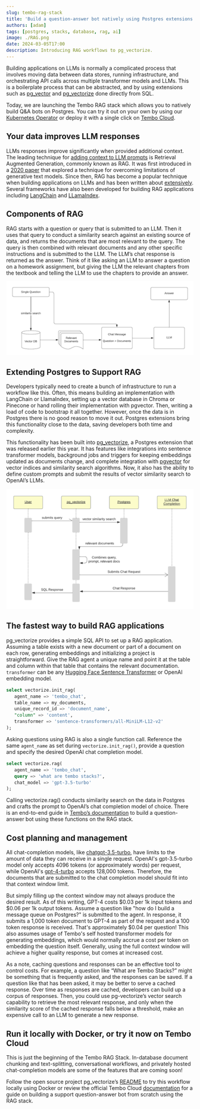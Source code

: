 ```yaml
---
slug: tembo-rag-stack
title: 'Build a question-answer bot natively using Postgres extensions'
authors: [adam]
tags: [postgres, stacks, database, rag, ai]
image: ./RAG.png
date: 2024-03-05T17:00
description: Introducing RAG workflows to pg_vectorize.
---
```


Building applications on LLMs is normally a complicated process that involves moving data between data stores, running infrastructure, and orchestrating API calls across multiple transformer models and LLMs. This is a boilerplate process that can be abstracted, and by using extensions such as [pg_vector](https://github.com/pgvector/pgvector) and [pg_vectorize](https://github.com/tembo-io/pg_vectorize) done directly from SQL.

Today, we are launching the Tembo RAG stack which allows you to natively build Q&A bots on Postgres. You can try it out on your own by using our [Kubernetes Operator](https://github.com/tembo-io/tembo/blob/main/tembo-operator/src/stacks/templates/rag.yaml) or deploy it with a single click on [Tembo Cloud](https://cloud.tembo.io/).

## Your data improves LLM responses

LLMs responses improve significantly when provided additional context. The leading technique for [adding context to LLM prompts](https://platform.openai.com/docs/guides/prompt-engineering) is Retrieval Augmented Generation, commonly known as RAG. It was first introduced in a [2020 paper](https://arxiv.org/pdf/2005.11401.pdf) that explored a technique for overcoming limitations of generative text models. Since then, RAG has become a popular technique when building applications on LLMs and has been written about [extensively](https://research.ibm.com/blog/retrieval-augmented-generation-RAG). Several frameworks have also been developed for building RAG applications including [LangChain](https://github.com/langchain-ai/langchain) and [LLamaIndex](https://github.com/run-llama/llama_index).

## Components of RAG

RAG starts with a question or query that is submitted to an LLM. Then it uses that query to conduct a similarity search against an existing source of data, and returns the documents that are most relevant to the query. The query is then combined with  relevant documents and any other specific instructions and is submitted to the LLM. The LLM’s chat response is returned as the answer. Think of it like asking an LLM to answer a question on a homework assignment, but giving the LLM the relevant chapters from the textbook and telling the LLM to use the chapters to provide an answer.

![rag-process](./rag-flow.png "rag process")

## Extending Postgres to Support RAG

Developers typically need to create a bunch of infrastructure to run a workflow like this. Often, this means building an implementation with LangChain or LlamaIndex, setting up a vector database in Chroma or Pinecone or hand rolling their implementation with pgvector. Then, writing a load of code to bootstrap it all together. However, once the data is in Postgres there is no good reason to move it out. Postgres extensions bring this functionality close to the data, saving developers both time and complexity.

This functionality has been built into [pg_vectorize](https://github.com/tembo-io/pg_vectorize), a Postgres extension that was released earlier this year. It has features like integrations into sentence transformer models, background jobs and triggers for keeping embeddings updated as documents change, and complete integration with [pgvector](https://github.com/pgvector/pgvector) for vector indices and similarity search algorithms. Now, it also has the ability to define custom prompts and submit the results of vector similarity search to OpenAI’s LLMs.

![rag_sequence](./rag-seq.png "rag_sequence")

## The fastest way to build RAG applications

pg_vectorize provides a simple SQL API to set up a RAG application. Assuming a table exists with a new document or part of a document on each row, generating embeddings and initializing a project is straightforward. Give the RAG agent a unique name and point it at the table and column within that table that contains the relevant documentation. `transformer` can be any [Hugging Face Sentence Transformer](https://huggingface.co/sentence-transformers) or OpenAI embedding model.

```sql
select vectorize.init_rag(
   agent_name => 'tembo_chat',
   table_name => my_documents,
   unique_record_id => 'document_name',
   "column" => 'content',
   transformer => 'sentence-transformers/all-MiniLM-L12-v2'
);
```

Asking questions using RAG is also a single function call. Reference the same `agent_name` as set during `vectorize.init_rag()`, provide a question and specify the desired OpenAI chat completion model.

```sql
select vectorize.rag(
   agent_name => 'tembo_chat',
   query => 'what are tembo stacks?',
   chat_model => 'gpt-3.5-turbo'
);
```

Calling vectorize.rag() conducts similarity search on the data in Postgres and crafts the prompt to OpenAI’s chat completion model of choice. There is an end-to-end guide in [Tembo’s documentation](https://tembo.io/docs/tembo-stacks/rag) to build a question-answer bot using these functions on the RAG stack.

## Cost planning and management

All chat-completion models, like [chatgpt-3.5-turbo](https://platform.openai.com/docs/models/gpt-3-5-turbo), have limits to the amount of data they can receive in a single request. OpenAI's gpt-3.5-turbo model only accepts 4096 tokens (or approximately words) per request, while OpenAI's [gpt-4-turbo](https://platform.openai.com/docs/models/gpt-4-and-gpt-4-turbo) accepts 128,000 tokens. Therefore, the documents that are submitted to the chat completion model should fit into that context window limit.

But simply filling up the context window may not always produce the desired result. As of this writing, GPT-4 costs $0.03 per 1k input tokens and $0.06 per 1k output tokens. Assume a question like "how do I build a message queue on Postgres?" is submitted to the agent. In response, it submits a 1,000 token document to GPT-4 as part of the request and a 100 token response is received. That's approximately $0.04 per question! This also assumes usage of Tembo's self hosted transformer models for generating embeddings, which would normally accrue a cost per token on embedding the question itself. Generally, using the full context window will achieve a higher quality response, but comes at increased cost.

As a note, caching questions and responses can be an effective tool to control costs. For example, a question like “What are Tembo Stacks?” might be something that is frequently asked, and the responses can be saved. If a question like that has been asked, it may be better to serve a cached response. Over time as responses are cached, developers can build up a corpus of responses. Then, you could use pg-vectorize’s vector search capability to retrieve the most relevant response, and only when the similarity score of the cached response falls below a threshold, make an expensive call to an LLM to generate a new response.

## Run it locally with Docker, or try it now on Tembo Cloud

This is just the beginning of the Tembo RAG Stack. In-database document chunking and text-splitting, conversational workflows, and privately hosted chat-completion models are some of the features that are coming soon!  

Follow the open source project pg_vectorize’s [README](https://github.com/tembo-io/pg_vectorize?tab=readme-ov-file#rag-example) to try this workflow locally using Docker or review the official Tembo Cloud [documentation](https://tembo.io/docs/tembo-stacks/rag) for a guide on building a support question-answer bot from scratch using the RAG stack.
